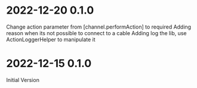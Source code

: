 # 2022-12-20 0.1.0
Change action parameter from [channel.performAction] to required
Adding reason when its not possible to connect to a cable
Adding log the lib, use ActionLoggerHelper to manipulate it

# 2022-12-15 0.1.0

Initial Version